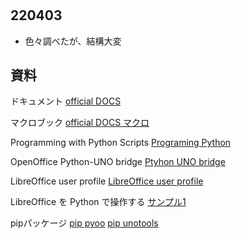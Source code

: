 #

## 220403

- 色々調べたが、結構大変




## 資料

ドキュメント
[official DOCS](https://documentation.libreoffice.org/ja/documentation-in-japanese/)

マクロブック
[official DOCS マクロ](https://documentation.libreoffice.org/en/english-documentation/macro/)

Programming with Python Scripts
[Programing Python](https://help.libreoffice.org/latest/sq/text/sbasic/python/python_programming.html)

OpenOffice Python-UNO bridge
[Ptyhon UNO bridge](http://www.openoffice.org/udk/python/python-bridge.html)

LibreOffice user profile
[LibreOffice user profile](https://wiki.documentfoundation.org/UserProfile/ja)

LibreOffice を Python で操作する
[サンプル1](https://qiita.com/shota243/items/286ae4083556ae98b611)

pipパッケージ
[pip pyoo](https://pypi.org/project/pyoo/)
[pip unotools](https://pypi.org/project/unotools/)
